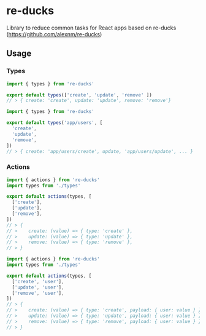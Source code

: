 # re-ducks
Library to reduce common tasks for React apps based on re-ducks (https://github.com/alexnm/re-ducks)

## Usage

### Types

```js
import { types } from 're-ducks'

export default types(['create', 'update', 'remove' ])
// > { create: 'create', update: 'update', remove: 'remove'}
```

```js
import { types } from 're-ducks'

export default types('app/users', [
  'create',
  'update',
  'remove',
])
// > { create: 'app/users/create', update, 'app/users/update', ... }
```

### Actions

```js
import { actions } from 're-ducks'
import types from './types'

export default actions(types, [
  ['create'],
  ['update'],
  ['remove'],
])
// > {
// >    create: (value) => { type: 'create' },
// >    update: (value) => { type: 'update' },
// >    remove: (value) => { type: 'remove' },
// > }
```

```js
import { actions } from 're-ducks'
import types from './types'

export default actions(types, [
  ['create', 'user'],
  ['update', 'user'],
  ['remove', 'user'],
])
// > {
// >    create: (value) => { type: 'create', payload: { user: value } },
// >    update: (value) => { type: 'update', payload: { user: value } },
// >    remove: (value) => { type: 'remove', payload: { user: value } },
// > }
````
